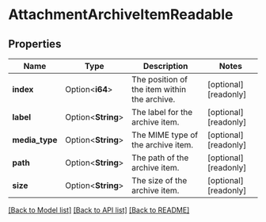 # AttachmentArchiveItemReadable

## Properties

Name | Type | Description | Notes
------------ | ------------- | ------------- | -------------
**index** | Option<**i64**> | The position of the item within the archive. | [optional][readonly]
**label** | Option<**String**> | The label for the archive item. | [optional][readonly]
**media_type** | Option<**String**> | The MIME type of the archive item. | [optional][readonly]
**path** | Option<**String**> | The path of the archive item. | [optional][readonly]
**size** | Option<**String**> | The size of the archive item. | [optional][readonly]

[[Back to Model list]](../README.md#documentation-for-models) [[Back to API list]](../README.md#documentation-for-api-endpoints) [[Back to README]](../README.md)


